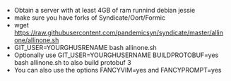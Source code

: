 - Obtain a server with at least 4GB of ram runnind debian jessie
- make sure you have forks of Syndicate/Oort/Formic
- wget https://raw.githubusercontent.com/pandemicsyn/syndicate/master/allinone/allinone.sh
- GIT_USER=YOURGHUSRENAME bash allinone.sh
- Optionally use GIT_USER=YOURGHUSERNAME BUILDPROTOBUF=yes bash allinone.sh to also build protobuf 3
- You can also use the options FANCYVIM=yes and FANCYPROMPT=yes

